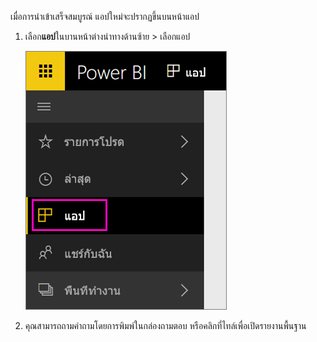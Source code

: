 เมื่อการนำเข้าเสร็จสมบูรณ์ แอปใหม่จะปรากฏขึ้นบนหน้าแอป

1. เลือก**แอป**ในบานหน้าต่างนำทางด้านซ้าย > เลือกแอป
   
     ![แอปในบานหน้าต่างนำทางด้านซ้าย](media/powerbi-service-apps-open-app/power-bi-service-apps-left-nav.png)
2. คุณสามารถถามคำถามโดยการพิมพ์ในกล่องถามตอบ หรือคลิกที่ไทล์เพื่อเปิดรายงานพื้นฐาน 

